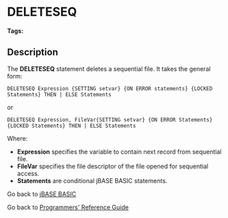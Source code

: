 # DELETESEQ

<PageHeader />

**Tags:**
<badge text='sequential files' vertical='middle' />

## Description

The **DELETESEQ** statement deletes a sequential file. It takes the general form:

```
DELETESEQ Expression {SETTING setvar} {ON ERROR statements} {LOCKED Statements} THEN | ELSE Statements
```

or

```
DELETESEQ Expression, FileVar{SETTING setvar} {ON ERROR Statements} {LOCKED Statements} THEN | ELSE Statements
```

Where:

- **Expression** specifies the variable to contain next record from sequential file.
- **FileVar** specifies the file descriptor of the file opened for sequential access.
- **Statements** are conditional jBASE BASIC statements.

Go back to [jBASE BASIC](./../README.md)

Go back to [Programmers' Reference Guide](./../../reference-guides/jbc/README.md)

<PageFooter />
